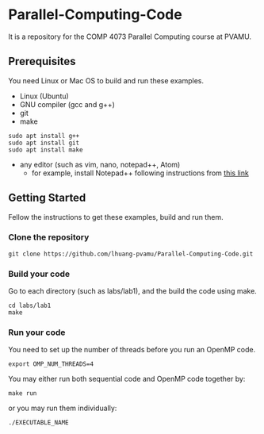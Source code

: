 # Parallel-Computing-Code
It is a repository for the COMP 4073 Parallel Computing course at PVAMU.

## Prerequisites
You need Linux or Mac OS to build and run these examples.
* Linux (Ubuntu)
* GNU compiler (gcc and g++)
* git
* make
```
sudo apt install g++
sudo apt install git
sudo apt install make
```
* any editor (such as vim, nano, notepad++, 
Atom)
  * for example, install Notepad++ following instructions from [this link](https://websiteforstudents.com/install-notepad-on-ubuntu-16-04-17-10-18-04-via-snap/)


## Getting Started
Fellow the instructions to get these examples, build and run them.

### Clone the repository
```
git clone https://github.com/lhuang-pvamu/Parallel-Computing-Code.git
``` 
### Build your code
Go to each directory (such as labs/lab1), and the build the code using make.

```
cd labs/lab1
make
```

### Run your code
You need to set up the number of threads before you run an OpenMP code.
```
export OMP_NUM_THREADS=4
```
You may either run both sequential code and OpenMP code together by:
```
make run 
```
or you may run them individually:
```
./EXECUTABLE_NAME
```


